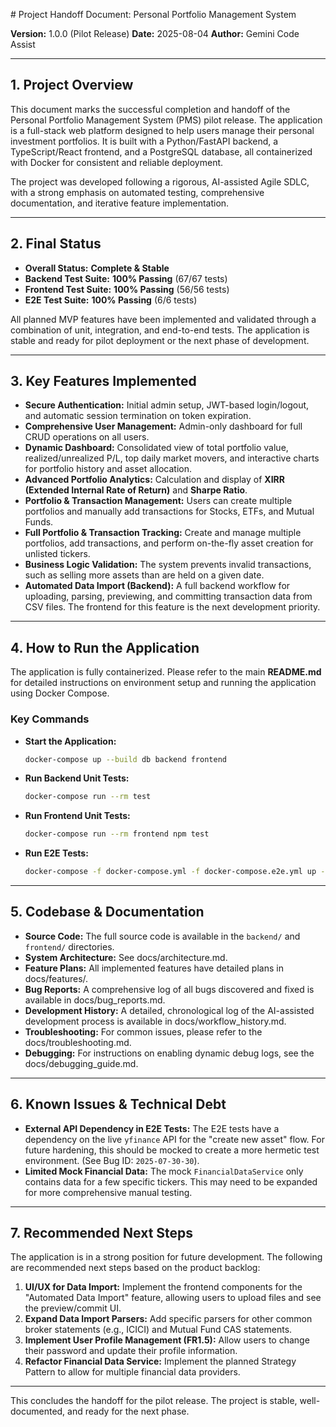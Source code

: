 ﻿﻿﻿﻿﻿﻿﻿# Project Handoff Document: Personal Portfolio Management System

**Version:** 1.0.0 (Pilot Release)
**Date:** 2025-08-04
**Author:** Gemini Code Assist

---

## 1. Project Overview

This document marks the successful completion and handoff of the Personal Portfolio Management System (PMS) pilot release. The application is a full-stack web platform designed to help users manage their personal investment portfolios. It is built with a Python/FastAPI backend, a TypeScript/React frontend, and a PostgreSQL database, all containerized with Docker for consistent and reliable deployment.

The project was developed following a rigorous, AI-assisted Agile SDLC, with a strong emphasis on automated testing, comprehensive documentation, and iterative feature implementation.

---

## 2. Final Status

*   **Overall Status:** **Complete & Stable**
*   **Backend Test Suite:** **100% Passing** (67/67 tests)
*   **Frontend Test Suite:** **100% Passing** (56/56 tests)
*   **E2E Test Suite:** **100% Passing** (6/6 tests)

All planned MVP features have been implemented and validated through a combination of unit, integration, and end-to-end tests. The application is stable and ready for pilot deployment or the next phase of development.

---

## 3. Key Features Implemented

*   **Secure Authentication:** Initial admin setup, JWT-based login/logout, and automatic session termination on token expiration.
*   **Comprehensive User Management:** Admin-only dashboard for full CRUD operations on all users.
*   **Dynamic Dashboard:** Consolidated view of total portfolio value, realized/unrealized P/L, top daily market movers, and interactive charts for portfolio history and asset allocation.
*   **Advanced Portfolio Analytics:** Calculation and display of **XIRR (Extended Internal Rate of Return)** and **Sharpe Ratio**.
*   **Portfolio & Transaction Management:** Users can create multiple portfolios and manually add transactions for Stocks, ETFs, and Mutual Funds.
*   **Full Portfolio & Transaction Tracking:** Create and manage multiple portfolios, add transactions, and perform on-the-fly asset creation for unlisted tickers.
*   **Business Logic Validation:** The system prevents invalid transactions, such as selling more assets than are held on a given date.
*   **Automated Data Import (Backend):** A full backend workflow for uploading, parsing, previewing, and committing transaction data from CSV files. The frontend for this feature is the next development priority.

---

## 4. How to Run the Application

The application is fully containerized. Please refer to the main **README.md** for detailed instructions on environment setup and running the application using Docker Compose.

### Key Commands

*   **Start the Application:**
    ```bash
    docker-compose up --build db backend frontend
    ```
*   **Run Backend Unit Tests:**
    ```bash
    docker-compose run --rm test
    ```
*   **Run Frontend Unit Tests:**
    ```bash
    docker-compose run --rm frontend npm test
    ```
*   **Run E2E Tests:**
    ```bash
    docker-compose -f docker-compose.yml -f docker-compose.e2e.yml up --build --abort-on-container-exit --exit-code-from e2e-tests db redis backend frontend e2e-tests
    ```

---

## 5. Codebase & Documentation

*   **Source Code:** The full source code is available in the `backend/` and `frontend/` directories.
*   **System Architecture:** See docs/architecture.md.
*   **Feature Plans:** All implemented features have detailed plans in docs/features/.
*   **Bug Reports:** A comprehensive log of all bugs discovered and fixed is available in docs/bug_reports.md.
*   **Development History:** A detailed, chronological log of the AI-assisted development process is available in docs/workflow_history.md.
*   **Troubleshooting:** For common issues, please refer to the docs/troubleshooting.md.
*   **Debugging:** For instructions on enabling dynamic debug logs, see the docs/debugging_guide.md.

---

## 6. Known Issues & Technical Debt

*   **External API Dependency in E2E Tests:** The E2E tests have a dependency on the live `yfinance` API for the "create new asset" flow. For future hardening, this should be mocked to create a more hermetic test environment. (See Bug ID: `2025-07-30-30`).
*   **Limited Mock Financial Data:** The mock `FinancialDataService` only contains data for a few specific tickers. This may need to be expanded for more comprehensive manual testing.

---

## 7. Recommended Next Steps

The application is in a strong position for future development. The following are recommended next steps based on the product backlog:

1.  **UI/UX for Data Import:** Implement the frontend components for the "Automated Data Import" feature, allowing users to upload files and see the preview/commit UI.
2.  **Expand Data Import Parsers:** Add specific parsers for other common broker statements (e.g., ICICI) and Mutual Fund CAS statements.
3.  **Implement User Profile Management (FR1.5):** Allow users to change their password and update their profile information.
4.  **Refactor Financial Data Service:** Implement the planned Strategy Pattern to allow for multiple financial data providers.

---

This concludes the handoff for the pilot release. The project is stable, well-documented, and ready for the next phase.